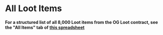 # All Loot Items

#### For a structured list of all 8,000 Loot items from the OG Loot contract, see the "All Items" tab of [this spreadsheet](https://docs.google.com/spreadsheets/d/118x6e4WEVZ7q-XvsRoyDNq7Nufw3xSmMKeYxPpivwRA/edit#gid=1623503423)

